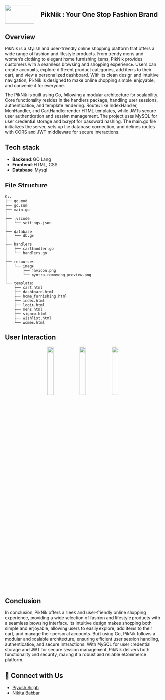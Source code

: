 <h2 style="display: flex; align-items: center;">
  <img src="https://github.com/user-attachments/assets/3ff3f65c-92fd-4ab9-b8bb-bb838d7f5613" width="95" height="60" style="margin-right: 20px;" />
  PikNik : Your One Stop Fashion Brand
</h2>


##  Overview
PikNik is a stylish and user-friendly online shopping platform that offers a wide range of fashion and lifestyle products. From trendy men’s and women’s clothing to elegant home furnishing items, PikNik provides customers with a seamless browsing and shopping experience. Users can create accounts, explore different product categories, add items to their cart, and view a personalized dashboard. With its clean design and intuitive navigation, PikNik is designed to make online shopping simple, enjoyable, and convenient for everyone.


The PikNik is built using Go, following a modular architecture for scalability. Core functionality resides in the handlers package, handling user sessions, authentication, and template rendering. Routes like IndexHandler, MenHandler, and CartHandler render HTML templates, while JWTs secure user authentication and session management. The project uses MySQL for user credential storage and bcrypt for password hashing. The main.go file initializes the server, sets up the database connection, and defines routes with CORS and JWT middleware for secure interactions.


## **Tech stack**
- **Backend**: GO Lang
- **Frontend**: HTML, CSS
- **Database**: Mysql


## **File Structure**  
```
C:.
├── go.mod
├── go.sum
├── main.go
│
├── .vscode
│   └── settings.json
│
├── database
│   └── db.go
│
├── handlers
│   ├── carthandler.go
│   └── handlers.go
│
├── resources
│   └── image
│       ├── favicon.png
│       └── myntra-removebg-preview.png
│
└── templates
    ├── cart.html
    ├── dashboard.html
    ├── home_furnishing.html
    ├── index.html
    ├── login.html
    ├── mens.html
    ├── signup.html
    ├── wishlist.html
    └── women.html
```

  
## **User Interaction**

<div align="center">
    <img src="https://github.com/user-attachments/assets/2abd8d55-6c99-4921-87b9-0b1ce8eaef41" width="20%" />
    <img src="https://github.com/user-attachments/assets/830480ae-87cf-4a1c-8a3c-641227d08844" width="20%" />
    <img src="https://github.com/user-attachments/assets/d7e63b42-30c7-4351-861a-8f367a393898" width="20%" />
</div>


## **Conclusion**
In conclusion, PikNik offers a sleek and user-friendly online shopping experience, providing a wide selection of fashion and lifestyle products with a seamless browsing interface. Its intuitive design makes shopping both simple and enjoyable, allowing users to easily explore, add items to their cart, and manage their personal accounts. Built using Go, PikNik follows a modular and scalable architecture, ensuring efficient user session handling, authentication, and secure interactions. With MySQL for user credential storage and JWT for secure session management, PikNik delivers both functionality and security, making it a robust and reliable eCommerce platform.


## 📢 Connect with Us  

- [Piyush Singh](https://www.linkedin.com/in/piyushhh-singhh/)  
- [Nikita Babbar](https://www.linkedin.com/in/nikita-babbar-b0291026a/)

